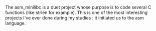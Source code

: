 The asm_minilibc is a duet project whose purpose is to code several C functions (like strlen for example).
This is one of the most interesting projects I've ever done during my studies : it initiated us to the asm language.